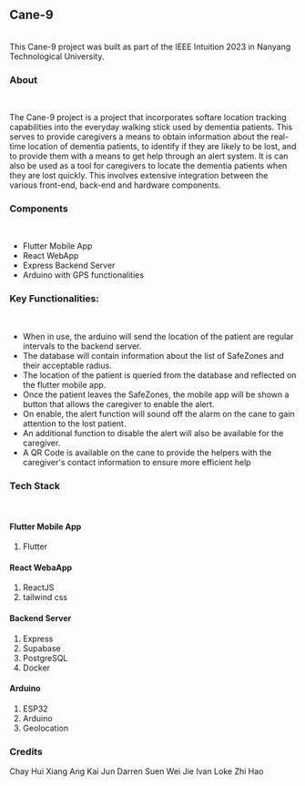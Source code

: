 ## Cane-9
<br>
This Cane-9 project was built as part of the IEEE Intuition 2023 in Nanyang Technological University.

### About
<br>

The Cane-9 project is a project that incorporates softare location tracking capabilities into the everyday walking stick used by dementia patients. This serves to provide caregivers a means to obtain information about the real-time location of dementia patients, to identify if they are likely to be lost, and to provide them with a means to get help through an alert system. It is can also be used as  a tool for caregivers to locate the dementia patients when they are lost quickly. This involves extensive integration between the various front-end, back-end and hardware components.

### Components
<br>

- Flutter Mobile App
- React WebApp
- Express Backend Server
- Arduino with GPS functionalities

### Key Functionalities:
<br>

- When in use, the arduino will send the location of the patient are regular intervals to the backend server. 
- The database will contain information about the list of SafeZones and their acceptable radius. 
- The location of the patient is queried from the database and reflected on the flutter mobile app. 
- Once the patient leaves the SafeZones, the mobile app will be shown a button that allows the caregiver to enable the alert.
- On enable, the alert function will sound off the alarm on the cane to gain attention to the lost patient.
- An additional function to disable the alert will also be available for the caregiver.
- A QR Code is available on the cane to provide the helpers with the caregiver's contact information to ensure more efficient help

### Tech Stack
<br>

#### Flutter Mobile App
1. Flutter

#### React WebaApp
1. ReactJS
2. tailwind css

#### Backend Server
1. Express
2. Supabase
3. PostgreSQL
4. Docker

#### Arduino
1. ESP32
2. Arduino
3. Geolocation

### Credits
Chay Hui Xiang
Ang Kai Jun
Darren Suen Wei Jie
Ivan Loke Zhi Hao
